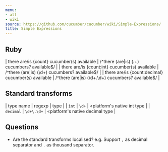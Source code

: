 ```yaml
---
menu:
- all
- wiki
source: https://github.com/cucumber/cucumber/wiki/Simple-Expressions/
title: Simple Expressions
---
```


## Ruby

| there are/is {count} cucumber(s) available         | /^there (are|is) (.+) cucumbers? available$/  |
| there are/is {count:int} cucumber(s) available     | /^there (are|is) (\d+) cucumbers? available$/ |
| there are/is {count:decimal} cucumber(s) available | /^there (are|is) (\d+\.\d+) cucumbers? available$/ |

## Standard transforms

| type name      | regexp      | type                            |
| `int`          | `\d+`       | <platform's native int type     |
| `decimal`      | `\d+\.\d+`  | <platform's native decimal type |

## Questions

- Are the standard transforms localised? e.g. Support `,` as decimal separator and `.` as thousand separator.
